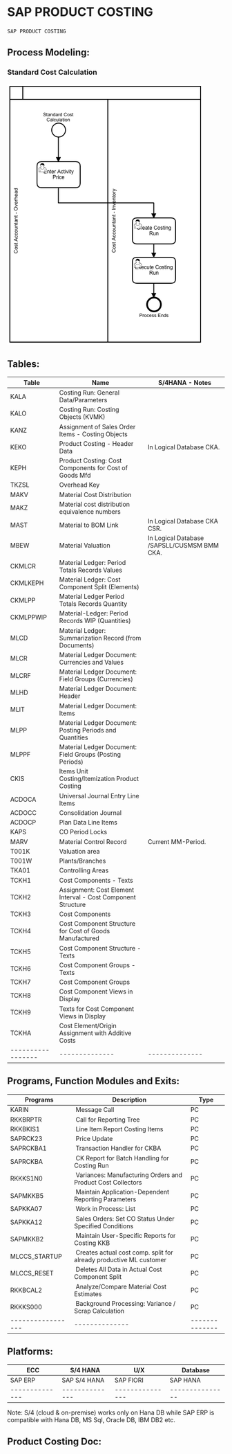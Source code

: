# SAP PRODUCT COSTING

```
SAP PRODUCT COSTING

```
## Process Modeling:

### Standard Cost Calculation

[![standardcostcalculation](StandardCostCalculation.png)](https://www.sap.com "SAP")


## Tables:

| Table | Name | S/4HANA - Notes |
|-------|------|-----------------|
| KALA | Costing Run: General Data/Parameters |  |
| KALO | Costing Run: Costing Objects (KVMK) |  |
| KANZ | Assignment of Sales Order Items - Costing Objects |  |
| KEKO | Product Costing - Header Data | In Logical Database CKA. |
| KEPH | Product Costing: Cost Components for Cost of Goods Mfd |  |
| TKZSL | Overhead Key |  |
| MAKV | Material Cost Distribution |  |
| MAKZ | Material cost distribution equivalence numbers |  |
| MAST | Material to BOM Link | In Logical Database CKA CSR. |
| MBEW | Material Valuation | In Logical Database /SAPSLL/CUSMSM BMM CKA. |
| CKMLCR | Material Ledger: Period Totals Records Values |  |
| CKMLKEPH | Material Ledger: Cost Component Split (Elements) |  |
| CKMLPP | Material Ledger Period Totals Records Quantity |  |
| CKMLPPWIP | Material-Ledger: Period Records WIP (Quantities) |  |
| MLCD | Material Ledger: Summarization Record (from Documents) |  |
| MLCR | Material Ledger Document: Currencies and Values |  |
| MLCRF | Material Ledger Document: Field Groups (Currencies) |  |
| MLHD | Material Ledger Document: Header |  |
| MLIT | Material Ledger Document: Items |  |
| MLPP | Material Ledger Document: Posting Periods and Quantities |  |
| MLPPF | Material Ledger Document: Field Groups (Posting Periods) |  |
| CKIS | Items Unit Costing/Itemization Product Costing |  |
| ACDOCA | Universal Journal Entry Line Items |  |
| ACDOCC | Consolidation Journal |  |
| ACDOCP | Plan Data Line Items |  |
| KAPS | CO Period Locks |  |
| MARV | Material Control Record | Current MM-Period. |
| T001K | Valuation area |  |
| T001W | Plants/Branches |  |
| TKA01 | Controlling Areas |  |
| TCKH1 | Cost Components - Texts |  |
| TCKH2 | Assignment: Cost Element Interval - Cost Component Structure |  |
| TCKH3 | Cost Components |  |
| TCKH4 | Cost Component Structure for Cost of Goods Manufactured |  |
| TCKH5 | Cost Component Structure - Texts |  |
| TCKH6 | Cost Component Groups - Texts |  |
| TCKH7 | Cost Component Groups |  |
| TCKH8 | Cost Component Views in Display |  |
| TCKH9 | Texts for Cost Component Views in Display |  |
| TCKHA | Cost Element/Origin Assignment with Additive Costs |  |
|-----------------|--------------|--------------|

## Programs, Function Modules and Exits:

| Programs | Description | Type |
|-----------------|--------------|--------------|
| KARIN  |  Message Call  | PC |
| RKKBRPTR  |  Call for Reporting Tree  | PC |
| RKKBKIS1  |  Line Item Report Costing Items  | PC |
| SAPRCK23  |  Price Update  | PC |
| SAPRCKBA1  |  Transaction Handler for CKBA  | PC |
| SAPRCKBA  |  CK Report for Batch Handling for Costing Run  | PC |
| RKKKS1N0  |  Variances: Manufacturing Orders and Product Cost Collectors  | PC |
| SAPMKKB5  |  Maintain Application-Dependent Reporting Parameters  | PC |
| SAPKKA07  |  Work in Process: List  | PC |
| SAPKKA12  |  Sales Orders: Set CO Status Under Specified Conditions  | PC |
| SAPMKKB2  |  Maintain User-Specific Reports for Costing KKB  | PC |
| MLCCS_STARTUP  |  Creates actual cost comp. split for already productive ML customer  | PC |
| MLCCS_RESET  |  Deletes All Data in Actual Cost Component Split  | PC |
| RKKBCAL2  |  Analyze/Compare Material Cost Estimates  | PC |
| RKKKS000  |  Background Processing: Variance / Scrap Calculation  | PC |
|-----------------|--------------|--------------|

## Platforms:

|     ECC      |  S/4 HANA    |      U/X      |  Database     |
|--------------|--------------|---------------|---------------|
|   SAP ERP    | SAP S/4 HANA |  SAP FIORI    |  SAP HANA     |
|--------------|--------------|---------------|---------------|

Note: S/4 (cloud & on-premise) works only on Hana DB while SAP ERP is compatible with Hana DB, MS Sql, Oracle DB, IBM DB2 etc.

## Product Costing Doc:

